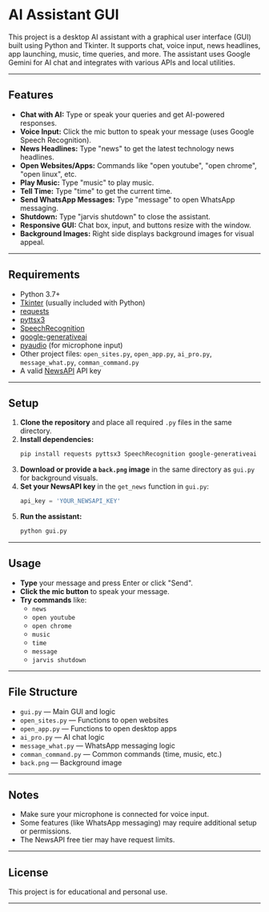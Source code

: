 # AI Assistant GUI

This project is a desktop AI assistant with a graphical user interface (GUI) built using Python and Tkinter. It supports chat, voice input, news headlines, app launching, music, time queries, and more. The assistant uses Google Gemini for AI chat and integrates with various APIs and local utilities.

---

## Features

- **Chat with AI:** Type or speak your queries and get AI-powered responses.
- **Voice Input:** Click the mic button to speak your message (uses Google Speech Recognition).
- **News Headlines:** Type "news" to get the latest technology news headlines.
- **Open Websites/Apps:** Commands like "open youtube", "open chrome", "open linux", etc.
- **Play Music:** Type "music" to play music.
- **Tell Time:** Type "time" to get the current time.
- **Send WhatsApp Messages:** Type "message" to open WhatsApp messaging.
- **Shutdown:** Type "jarvis shutdown" to close the assistant.
- **Responsive GUI:** Chat box, input, and buttons resize with the window.
- **Background Images:** Right side displays background images for visual appeal.

---

## Requirements

- Python 3.7+
- [Tkinter](https://docs.python.org/3/library/tkinter.html) (usually included with Python)
- [requests](https://pypi.org/project/requests/)
- [pyttsx3](https://pypi.org/project/pyttsx3/)
- [SpeechRecognition](https://pypi.org/project/SpeechRecognition/)
- [google-generativeai](https://pypi.org/project/google-generativeai/)
- [pyaudio](https://pypi.org/project/PyAudio/) (for microphone input)
- Other project files: `open_sites.py`, `open_app.py`, `ai_pro.py`, `message_what.py`, `comman_command.py`
- A valid [NewsAPI](https://newsapi.org/) API key

---

## Setup

1. **Clone the repository** and place all required `.py` files in the same directory.
2. **Install dependencies:**
    ```bash
    pip install requests pyttsx3 SpeechRecognition google-generativeai pyaudio
    ```
3. **Download or provide a `back.png` image** in the same directory as `gui.py` for background visuals.
4. **Set your NewsAPI key** in the `get_news` function in `gui.py`:
    ```python
    api_key = 'YOUR_NEWSAPI_KEY'
    ```
5. **Run the assistant:**
    ```bash
    python gui.py
    ```

---

## Usage

- **Type** your message and press Enter or click "Send".
- **Click the mic button** to speak your message.
- **Try commands** like:
    - `news`
    - `open youtube`
    - `open chrome`
    - `music`
    - `time`
    - `message`
    - `jarvis shutdown`

---

## File Structure

- `gui.py` — Main GUI and logic
- `open_sites.py` — Functions to open websites
- `open_app.py` — Functions to open desktop apps
- `ai_pro.py` — AI chat logic
- `message_what.py` — WhatsApp messaging logic
- `comman_command.py` — Common commands (time, music, etc.)
- `back.png` — Background image

---

## Notes

- Make sure your microphone is connected for voice input.
- Some features (like WhatsApp messaging) may require additional setup or permissions.
- The NewsAPI free tier may have request limits.

---

## License

This project is for educational and personal use.

---